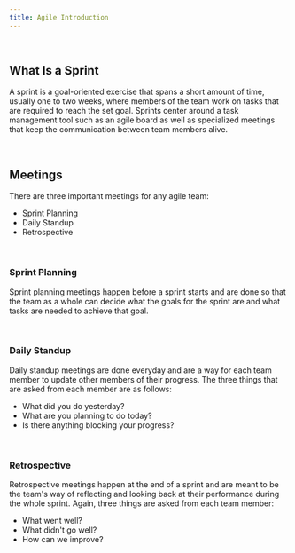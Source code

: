 ```yaml
---
title: Agile Introduction
---
```


<br/>

## What Is a Sprint

A sprint is a goal-oriented exercise that spans a short amount of time, usually one to two weeks, where members of the team work on tasks that are required to reach the set goal. Sprints center around a task management tool such as an agile board as well as specialized meetings that keep the communication between team members alive.

<br/>

## Meetings

There are three important meetings for any agile team:

* Sprint Planning
* Daily Standup
* Retrospective

<br/>

### Sprint Planning

Sprint planning meetings happen before a sprint starts and are done so that the team as a whole can decide what the goals for the sprint are and what tasks are needed to achieve that goal.

<br/>

### Daily Standup

Daily standup meetings are done everyday and are a way for each team member to update other members of their progress. The three things that are asked from each member are as follows:

* What did you do yesterday?
* What are you planning to do today?
* Is there anything blocking your progress?

<br/>

### Retrospective

Retrospective meetings happen at the end of a sprint and are meant to be the team's way of reflecting and looking back at their performance during the whole sprint. Again, three things are asked from each team member:

* What went well?
* What didn't go well?
* How can we improve?
